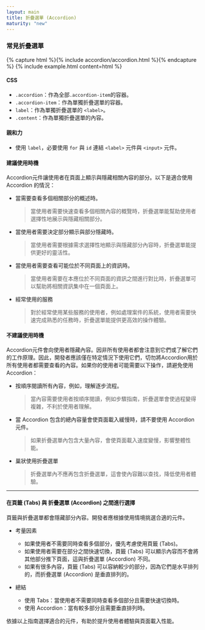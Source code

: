 ```yaml
---
layout: main
title: 折疊選單 (Accordion)
maturity: "new"
---
```


### 常見折疊選單

{% capture html %}{% include accordion/accordion.html %}{% endcapture %}
{% 
  include example.html content=html
%}
 
#### CSS

- `.accordion`：作為全部`.accordion-item`的容器。
- `.accordion-item`：作為單獨折疊選單的容器。
- `label`：作為單獨折疊選單的 `<label>`。
- `.content`：作為單獨折疊選單的內容。

#### 親和力

- 使用 `label`，必要使用 `for` 與 `id` 連結 `<label>` 元件與 `<input>` 元件。

#### 建議使用時機

Accordion元件讓使用者在頁面上顯示與隱藏相關內容的部分。以下是適合使用 Accordion 的情況：

- 當需要查看多個相關部分的概述時。
    > 當使用者需要快速查看多個相關內容的概覽時，折疊選單能幫助使用者選擇性地展示與隱藏相關部分。
- 當使用者需要決定部分顯示與部分隱藏時。
    > 當使用者需要根據需求選擇性地顯示與隱藏部分內容時，折疊選單能提供更好的靈活性。
- 當使用者需要查看可能位於不同頁面上的資訊時。
    > 當使用者需要在本應位於不同頁面的資訊之間進行對比時，折疊選單可以幫助將相關資訊集中在一個頁面上。
- 經常使用的服務
    > 對於經常使用某些服務的使用者，例如處理案件的系統，使用者需要快速完成熟悉的任務時，折疊選單能提供更高效的操作體驗。

#### 不建議使用時機

Accordion元件會向使用者隱藏內容。因非所有使用者都會注意到它們或了解它們的工作原理。因此，開發者應該僅在特定情況下使用它們，切勿將Accordion用於所有使用者都需要查看的內容。如果你的使用者可能需要以下操作，請避免使用Accordion：

- 按順序閱讀所有內容，例如，理解逐步流程。
    > 當內容需要使用者按順序閱讀，例如步驟指南，折疊選單會使過程變得複雜，不利於使用者理解。
- 當 Accordion 包含的總內容量會使頁面載入緩慢時，請不要使用 Accordion 元件。
    > 如果折疊選單內包含大量內容，會使頁面載入速度變慢，影響整體性能。
- 巢狀使用折疊選單
    > 折疊選單內不應再包含折疊選單，這會使內容難以查找，降低使用者體驗。

---

#### 在頁籤 (Tabs) 與 折疊選單 (Accordion) 之間進行選擇

頁籤與折疊選單都會隱藏部分內容。開發者應根據使用情境挑選合適的元件。

* 考量因素

    - 如果使用者不需要同時查看多個部分，優先考慮使用頁籤 (Tabs)。
    - 如果使用者需要在部分之間快速切換，頁籤 (Tabs) 可以顯示內容而不會將其他部分推下頁面，這與折疊選單 (Accordion) 不同。
    - 如果有很多內容，頁籤 (Tabs) 可以容納較少的部分，因為它們是水平排列的，而折疊選單 (Accordion) 是垂直排列的。

* 總結
    - 使用 Tabs：當使用者不需要同時查看多個部分且需要快速切換時。
    - 使用 Accordion：當有較多部分且需要垂直排列時。

依據以上指南選擇適合的元件，有助於提升使用者體驗與頁面載入性能。
